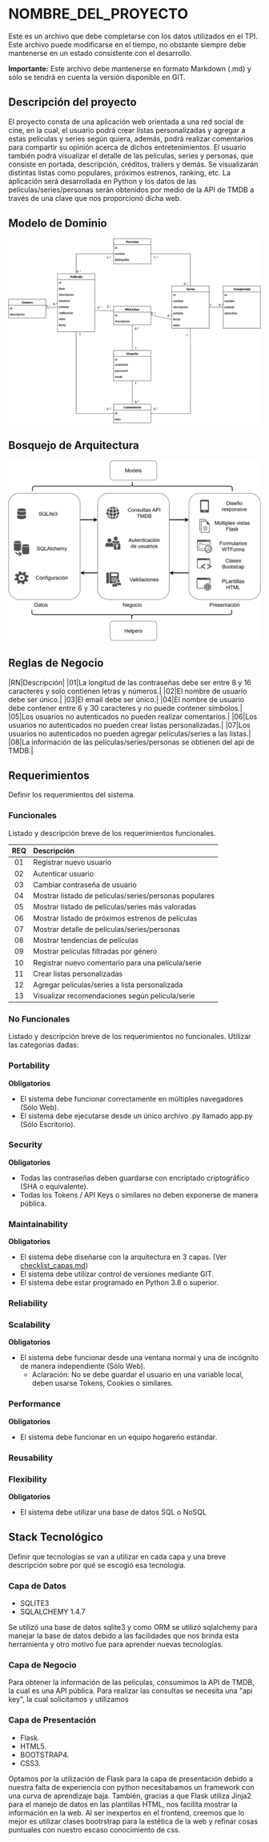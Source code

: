 # NOMBRE_DEL_PROYECTO

Este es un archivo que debe completarse con los datos utilizados en el TPI. Este archivo puede modificarse en el tiempo, no obstante siempre debe mantenerse en un estado consistente con el desarrollo.

**Importante:** Este archivo debe mantenerse en formato Markdown (.md) y sólo se tendrá en cuenta la versión disponible en GIT.

## Descripción del proyecto

El proyecto consta de una aplicación web orientada a una red social de cine, en la cual, el usuario podrá crear listas personalizadas y agregar a estas películas y series según quiera, además, podrá realizar comentarios para compartir su opinión acerca de dichos entretenimientos. El usuario también podrá visualizar el detalle de las películas, series y personas, que consiste en portada, descripción, créditos, trailers y demás.
Se visualizarán distintas listas como populares, próximos estrenos, ranking, etc.
La aplicación será desarrollada en Python y los datos de las películas/series/personas serán obtenidos por medio de la API de TMDB a través de una clave que nos proporcionó dicha web.


## Modelo de Dominio

![Modelo de dominio](img/modelo-de-dominio.png)

## Bosquejo de Arquitectura

![Bosquejo de Arquitectura](img/bosquejo-de-arquitectura.png)

## Reglas de Negocio

|RN|Descripción|
|01|La longitud de las contraseñas debe ser entre 8 y 16 caracteres y solo contienen letras y números.|
|02|El nombre de usuario debe ser único.|
|03|El email debe ser único.|
|04|El nombre de usuario debe contener entre 6 y 30 caracteres y no puede contener símbolos.|
|05|Los usuarios no autenticados no pueden realizar comentarios.|
|06|Los usuarios no autenticados no pueden crear listas personalizadas.|
|07|Los usuarios no autenticados no pueden agregar películas/series a las listas.|
|08|La información de las películas/series/personas se obtienen del api de TMDB.|

## Requerimientos

Definir los requerimientos del sistema.

### Funcionales

Listado y descripción breve de los requerimientos funcionales.

|REQ|Descripción|
|:---:|:---|
|01|Registrar nuevo usuario|
|02|Autenticar usuario|
|03|Cambiar contraseña de usuario|
|04|Mostrar listado de películas/series/personas populares|
|05|Mostrar listado de películas/series más valoradas|
|06|Mostrar listado de próximos estrenos de películas|
|07|Mostrar detalle de películas/series/personas|
|08|Mostrar tendencias de películas|
|09|Mostrar películas filtradas por género|
|10|Registrar nuevo comentario para una película/serie|
|11|Crear listas personalizadas|
|12|Agregar películas/series a lista personalizada|
|13|Visualizar recomendaciones según película/serie|

### No Funcionales

Listado y descripción breve de los requerimientos no funcionales. Utilizar las categorias dadas:

### Portability

**Obligatorios**

- El sistema debe funcionar correctamente en múltiples navegadores (Sólo Web).
- El sistema debe ejecutarse desde un único archivo .py llamado app.py (Sólo Escritorio).

### Security

**Obligatorios**

- Todas las contraseñas deben guardarse con encriptado criptográfico (SHA o equivalente).
- Todas los Tokens / API Keys o similares no deben exponerse de manera pública.

### Maintainability

**Obligatorios**

- El sistema debe diseñarse con la arquitectura en 3 capas. (Ver [checklist_capas.md](checklist_capas.md))
- El sistema debe utilizar control de versiones mediante GIT.
- El sistema debe estar programado en Python 3.8 o superior.

### Reliability

### Scalability

**Obligatorios**

- El sistema debe funcionar desde una ventana normal y una de incógnito de manera independiente (Sólo Web).
  - Aclaración: No se debe guardar el usuario en una variable local, deben usarse Tokens, Cookies o similares.

### Performance

**Obligatorios**

- El sistema debe funcionar en un equipo hogareño estándar.

### Reusability

### Flexibility

**Obligatorios**

- El sistema debe utilizar una base de datos SQL o NoSQL

## Stack Tecnológico

Definir que tecnologías se van a utilizar en cada capa y una breve descripción sobre por qué se escogió esa tecnologia.

### Capa de Datos

- SQLITE3
- SQLALCHEMY 1.4.7

Se utilizó una base de datos sqlite3 y como ORM se utilizó sqlalchemy para manejar la base de datos debido a las facilidades que nos brinda esta herramienta y otro motivo fue para aprender nuevas tecnologías.

### Capa de Negocio

Para obtener la información de las películas, consumimos la API de TMDB, la cual es una API pública. Para realizar las consultas se necesita una "api key", la cual solicitamos y utilizamos

### Capa de Presentación

- Flask.
- HTML5.
- BOOTSTRAP4.
- CSS3.

Optamos por la utilización de Flask para la capa de presentación debido a nuestra falta de experiencia con python necesitabamos un framework con una curva de aprendizaje baja. También, gracias a que Flask utiliza Jinja2 para el manejo de datos en las plantillas HTML, nos facilita mostrar la información en la web.
Al ser inexpertos en el frontend, creemos que lo mejor es utilizar clases bootrstrap para la estética de la web y refinar cosas puntuales con nuestro escaso conocimiento de css.
